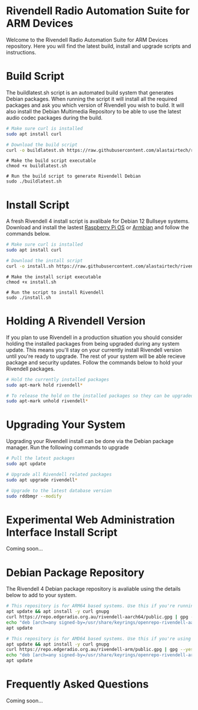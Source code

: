 # Rivendell Radio Automation Suite for ARM Devices
Welcome to the Rivendell Radio Automation Suite for ARM Devices repository. Here you will find the latest build, install and upgrade scripts and instructions. 

# Build Script
The buildlatest.sh script is an automated build system that generates Debian packages. When running the script it will install all the required packages and ask you which version of Rivendell you wish to build. It will also install the Debian Multimedia Repository to be able to use the latest audio codec packages during the build.

```bash
# Make sure curl is installed
sudo apt install curl
```
```bash
# Download the build script
curl -o buildlatest.sh https://raw.githubusercontent.com/alastairtech/rivendell-arm/refs/heads/main/buildlatest.sh
```
```
# Make the build script executable
chmod +x buildlatest.sh
```
```
# Run the build script to generate Rivendell Debian 
sudo ./buildlatest.sh
```

# Install Script
A fresh Rivendell 4 install script is avalibale for Debian 12 Bullseye systems. Download and install the lastest [Raspberry Pi OS](https://www.raspberrypi.com/software/) or [Armbian](https://www.armbian.com/download/?device_support=Standard%20support) and follow the commands below.

```bash
# Make sure curl is installed
sudo apt install curl
```
```bash
# Download the install script
curl -o install.sh https://raw.githubusercontent.com/alastairtech/rivendell-arm/refs/heads/main/install.sh
```
```
# Make the install script executable
chmod +x install.sh
```
```
# Run the script to install Rivendell
sudo ./install.sh
```

# Holding A Rivendell Version
If you plan to use Rivendell in a production situation you should consider holding the installed packages from being upgraded during any system update. This means you'll stay on your currently install Rivendell version until you're ready to upgrade. The rest of your system will be able recieve package and security updates. Follow the commands below to hold your Rivendell packages.

```bash
# Hold the currently installed packages
sudo apt-mark hold rivendell*
```
```bash
# To release the hold on the installed packages so they can be upgraded
sudo apt-mark unhold rivendell*
```

# Upgrading Your System
Upgrading your Rivendell install can be done via the Debian package manager. Run the following commands to upgrade

```bash
# Pull the latest packages
sudo apt update
```
```bash
# Upgrade all Rivendell related packages
sudo apt upgrade rivendell*
```
```bash
# Upgrade to the latest database version
sudo rddbmgr --modify
```
# Experimental Web Administration Interface Install Script
Coming soon...

# Debian Package Repository
The Rivendell 4 Debian package repository is avaliable using the details below to add to your system.

```bash
# This repository is for ARM64 based systems. Use this if you're running a Raspberry Pi.
apt update && apt install -y curl gnupg
curl https://repo.edgeradio.org.au/rivendell-aarch64/public.gpg | gpg --yes --dearmor -o /usr/share/keyrings/openrepo-rivendell-aarch64.gpg
echo "deb [arch=any signed-by=/usr/share/keyrings/openrepo-rivendell-aarch64.gpg] https://repo.edgeradio.org.au/rivendell-aarch64/ stable main" > /etc/apt/sources.list.d/openrepo-rivendell-aarch64.list
apt update
```
```bash
# This repository is for AMD64 based systems. Use this if you're using an Intel or AMD based system.
apt update && apt install -y curl gnupg
curl https://repo.edgeradio.org.au/rivendell-arm/public.gpg | gpg --yes --dearmor -o /usr/share/keyrings/openrepo-rivendell-arm.gpg
echo "deb [arch=any signed-by=/usr/share/keyrings/openrepo-rivendell-arm.gpg] https://repo.edgeradio.org.au/rivendell-arm/ stable main" > /etc/apt/sources.list.d/openrepo-rivendell-arm.list
apt update
```

# Frequently Asked Questions
Coming soon...
